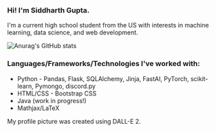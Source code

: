 ### Hi! I'm Siddharth Gupta.

<!--
**Windshield-Viper/windshield-viper** is a ✨ _special_ ✨ repository because its `README.md` (this file) appears on your GitHub profile.

Here are some ideas to get you started:

- 🔭 I’m currently working on ...
- 🌱 I’m currently learning ...
- 👯 I’m looking to collaborate on ...
- 🤔 I’m looking for help with ...
- 💬 Ask me about ...
- 📫 How to reach me: ...
- 😄 Pronouns: ...
- ⚡ Fun fact: ...
-->
 I'm a current high school student from the US with interests in machine learning, data science, and web development.

 ![Anurag's GitHub stats](https://github-readme-stats.vercel.app/api?username=windshield-viper&show_icons=true&theme=dracula&rank_icon=github)

 ### Languages/Frameworks/Technologies I've worked with:
 - Python - Pandas, Flask, SQLAlchemy, Jinja, FastAI, PyTorch, scikit-learn, Pymongo, discord.py
 - HTML/CSS - Bootstrap CSS
 - Java (work in progress!)
 - Mathjax/LaTeX

My profile picture was created using DALL-E 2.
